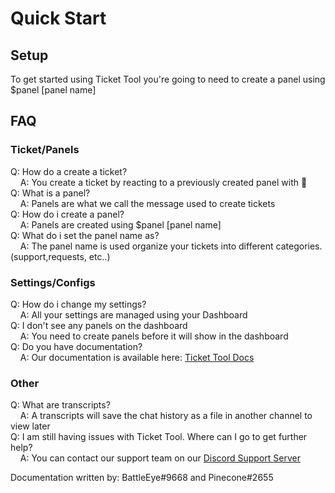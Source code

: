 # Quick Start

## Setup
To get started using Ticket Tool you're going to need to create a panel using $panel [panel name]  

## FAQ
### Ticket/Panels  
Q: How do a create a ticket?  
&nbsp;&nbsp;&nbsp;    A: You create a ticket by reacting to a previously created panel with :envelope_with_arrow:  
Q: What is a panel?  
&nbsp;&nbsp;&nbsp;    A: Panels are what we call the message used to create tickets  
Q: How do i create a panel?  
&nbsp;&nbsp;&nbsp;    A: Panels are created using $panel [panel name]  
Q: What do i set the panel name as?  
&nbsp;&nbsp;&nbsp;    A: The panel name is used organize your tickets into different categories. (support,requests, etc..)  


### Settings/Configs  
Q: How do i change my settings?  
&nbsp;&nbsp;&nbsp;    A: All your settings are managed using your Dashboard  
Q: I don't see any panels on the dashboard  
&nbsp;&nbsp;&nbsp;    A: You need to create panels before it will show in the dashboard  
Q: Do you have documentation?  
&nbsp;&nbsp;&nbsp;    A: Our documentation is available here: [Ticket Tool Docs](https://tickettool.xyz/docs)  
    

### Other  
Q: What are transcripts?  
&nbsp;&nbsp;&nbsp;    A: A transcripts will save the chat history as a file in another channel to view later  
Q: I am still having issues with Ticket Tool.  Where can I go to get further help?  
&nbsp;&nbsp;&nbsp;    A: You can contact our support team on our [Discord Support Server](https://discord.gg/tUM9Xcv)  


Documentation written by: BattleEye#9668 and Pinecone#2655
